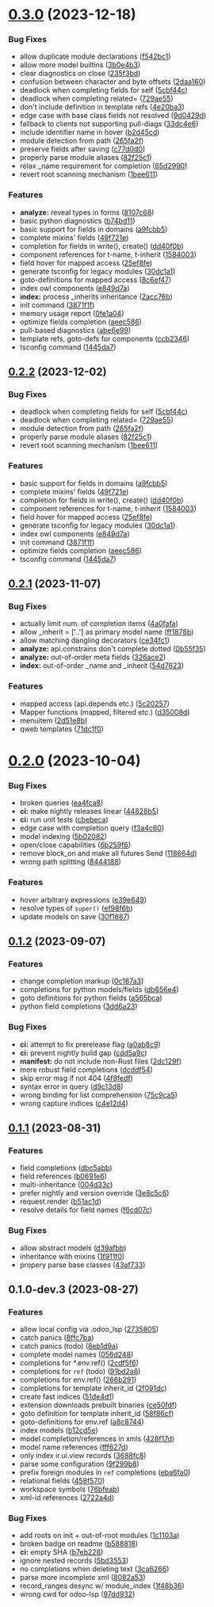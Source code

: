 # [0.3.0](https://github.com/Desdaemon/odoo-lsp/compare/v0.2.1...v0.3.0) (2023-12-18)


### Bug Fixes

* allow duplicate module declarations ([f542bc1](https://github.com/Desdaemon/odoo-lsp/commit/f542bc1b4baa946c5fb80fc11f3129d76ae3b40b))
* allow more model builtins ([3b0e4b3](https://github.com/Desdaemon/odoo-lsp/commit/3b0e4b334003fbfc7b45da6a68533985c17ccbd5))
* clear diagnostics on close ([235f3bd](https://github.com/Desdaemon/odoo-lsp/commit/235f3bd5e4048e8397c3ecc0284cbb963fda3d0c))
* confusion between character and byte offsets ([2daa160](https://github.com/Desdaemon/odoo-lsp/commit/2daa16029f7b3ca5002811e6d0d21096f5d7b7af))
* deadlock when completing fields for self ([5cbf44c](https://github.com/Desdaemon/odoo-lsp/commit/5cbf44cd39e59e387cdff98b5275f37a2fc9156c))
* deadlock when completing related= ([729ae55](https://github.com/Desdaemon/odoo-lsp/commit/729ae551ccf53ace79eaaab920f2744163a41626))
* don't include definition in template refs ([4e20ba3](https://github.com/Desdaemon/odoo-lsp/commit/4e20ba37172f1bcd4927e40c319facfbc2044508))
* edge case with base class fields not resolved ([9d0429d](https://github.com/Desdaemon/odoo-lsp/commit/9d0429d6a749f491f3b49b2796062ea8026d7a8a))
* fallback to clients not supporting pull-diags ([33dc4e6](https://github.com/Desdaemon/odoo-lsp/commit/33dc4e6db2f56011778103d28fe96785966c6d02))
* include identifier name in hover ([b2d45cd](https://github.com/Desdaemon/odoo-lsp/commit/b2d45cd8a8a39f61c29a78d8b546c7f96d35f76a))
* module detection from path ([265fa2f](https://github.com/Desdaemon/odoo-lsp/commit/265fa2fccf56479d76c000d8df48f8332fa8ff30))
* preserve fields after saving ([c77d0d0](https://github.com/Desdaemon/odoo-lsp/commit/c77d0d0e97de29d9b0b221020dc6e44ca95e3767))
* properly parse module aliases ([82f25c1](https://github.com/Desdaemon/odoo-lsp/commit/82f25c1e85f05b5b87ea4c95a1bd40aa64c3f6e9))
* relax _name requirement for completion ([65d2990](https://github.com/Desdaemon/odoo-lsp/commit/65d29909814b66cc0c8dc409f3e605989577fd2b))
* revert root scanning mechanism ([1bee611](https://github.com/Desdaemon/odoo-lsp/commit/1bee611b44bf3315e2cd6b41fa985a8109d64a63))


### Features

* **analyze:** reveal types in forms ([8107c68](https://github.com/Desdaemon/odoo-lsp/commit/8107c6806c40fe80eacacb9dcfa91b21093625b5))
* basic python diagnostics ([b74bd11](https://github.com/Desdaemon/odoo-lsp/commit/b74bd11f3f1ca17fba4af7ce6c3c2e4a8c0eb522))
* basic support for fields in domains ([a9fcbb5](https://github.com/Desdaemon/odoo-lsp/commit/a9fcbb5a1a0fdc77c3e8613eb2474cb8016e5fbc))
* complete mixins' fields ([49f721e](https://github.com/Desdaemon/odoo-lsp/commit/49f721e61d36d66252af7cb7dd04243cb9e2b6c6))
* completion for fields in write(), create() ([dd40f0b](https://github.com/Desdaemon/odoo-lsp/commit/dd40f0b426ff86d745b53a0751c979df5ebaeada))
* component references for t-name, t-inherit ([1584003](https://github.com/Desdaemon/odoo-lsp/commit/1584003ca520e0f50c12171c0db00c494af85f74))
* field hover for mapped access ([25ef8fe](https://github.com/Desdaemon/odoo-lsp/commit/25ef8fe69491e801b8c5f346a5277b893725c4dd))
* generate tsconfig for legacy modules ([30dc1a1](https://github.com/Desdaemon/odoo-lsp/commit/30dc1a115b4964417963657e10efa38dea81ff67))
* goto-definitions for mapped access ([8c6ef47](https://github.com/Desdaemon/odoo-lsp/commit/8c6ef478d93e9f323d0089bf60e9ff242320d17b))
* index owl components ([e849d7a](https://github.com/Desdaemon/odoo-lsp/commit/e849d7af83831ec16a275c43d8c34ed6c2901a57))
* **index:** process _inherits inheritance ([2acc76b](https://github.com/Desdaemon/odoo-lsp/commit/2acc76bcfe7ad01b207fbe652b4448808b2ba49b))
* init command ([3871f1f](https://github.com/Desdaemon/odoo-lsp/commit/3871f1f7616b5fd82987c57bf95f12020f6b6d68))
* memory usage report ([0fe1a04](https://github.com/Desdaemon/odoo-lsp/commit/0fe1a045ae0b7c3fc624030f9f25266526951959))
* optimize fields completion ([aeec586](https://github.com/Desdaemon/odoo-lsp/commit/aeec586b0ce5c9f99a8ea50ea5933acfca277b70))
* pull-based diagnostics ([abe6e99](https://github.com/Desdaemon/odoo-lsp/commit/abe6e9939d3e26cd5ac4d289fafd0bf38ad80a4c))
* template refs, goto-defs for components ([ccb2346](https://github.com/Desdaemon/odoo-lsp/commit/ccb23463b7e96013c6742f4ca6dc8f554242393b))
* tsconfig command ([1445da7](https://github.com/Desdaemon/odoo-lsp/commit/1445da75a5b0ecb83d57d02d531c276bf9c5b580))



## [0.2.2](https://github.com/Desdaemon/odoo-lsp/compare/v0.2.1...v0.2.2) (2023-12-02)


### Bug Fixes

* deadlock when completing fields for self ([5cbf44c](https://github.com/Desdaemon/odoo-lsp/commit/5cbf44cd39e59e387cdff98b5275f37a2fc9156c))
* deadlock when completing related= ([729ae55](https://github.com/Desdaemon/odoo-lsp/commit/729ae551ccf53ace79eaaab920f2744163a41626))
* module detection from path ([265fa2f](https://github.com/Desdaemon/odoo-lsp/commit/265fa2fccf56479d76c000d8df48f8332fa8ff30))
* properly parse module aliases ([82f25c1](https://github.com/Desdaemon/odoo-lsp/commit/82f25c1e85f05b5b87ea4c95a1bd40aa64c3f6e9))
* revert root scanning mechanism ([1bee611](https://github.com/Desdaemon/odoo-lsp/commit/1bee611b44bf3315e2cd6b41fa985a8109d64a63))


### Features

* basic support for fields in domains ([a9fcbb5](https://github.com/Desdaemon/odoo-lsp/commit/a9fcbb5a1a0fdc77c3e8613eb2474cb8016e5fbc))
* complete mixins' fields ([49f721e](https://github.com/Desdaemon/odoo-lsp/commit/49f721e61d36d66252af7cb7dd04243cb9e2b6c6))
* completion for fields in write(), create() ([dd40f0b](https://github.com/Desdaemon/odoo-lsp/commit/dd40f0b426ff86d745b53a0751c979df5ebaeada))
* component references for t-name, t-inherit ([1584003](https://github.com/Desdaemon/odoo-lsp/commit/1584003ca520e0f50c12171c0db00c494af85f74))
* field hover for mapped access ([25ef8fe](https://github.com/Desdaemon/odoo-lsp/commit/25ef8fe69491e801b8c5f346a5277b893725c4dd))
* generate tsconfig for legacy modules ([30dc1a1](https://github.com/Desdaemon/odoo-lsp/commit/30dc1a115b4964417963657e10efa38dea81ff67))
* index owl components ([e849d7a](https://github.com/Desdaemon/odoo-lsp/commit/e849d7af83831ec16a275c43d8c34ed6c2901a57))
* init command ([3871f1f](https://github.com/Desdaemon/odoo-lsp/commit/3871f1f7616b5fd82987c57bf95f12020f6b6d68))
* optimize fields completion ([aeec586](https://github.com/Desdaemon/odoo-lsp/commit/aeec586b0ce5c9f99a8ea50ea5933acfca277b70))
* tsconfig command ([1445da7](https://github.com/Desdaemon/odoo-lsp/commit/1445da75a5b0ecb83d57d02d531c276bf9c5b580))



## [0.2.1](https://github.com/Desdaemon/odoo-lsp/compare/v0.2.0...v0.2.1) (2023-11-07)


### Bug Fixes

* actually limit num. of completion items ([4a0fafa](https://github.com/Desdaemon/odoo-lsp/commit/4a0fafa6880ff2b52017a276b261623f396f13b6))
* allow _inherit = ['..'] as primary model name ([ff1878b](https://github.com/Desdaemon/odoo-lsp/commit/ff1878b670f5f2d7954beb0c14d958dc9de98b05))
* allow matching dangling decorators ([ce34fc1](https://github.com/Desdaemon/odoo-lsp/commit/ce34fc1dcd49965aa12ec66b0a43b02a85724980))
* **analyze:** api.constrains don't complete dotted ([0b55f35](https://github.com/Desdaemon/odoo-lsp/commit/0b55f352711537aad186fcf5c2430b541a0ffa63))
* **analyze:** out-of-order meta fields ([326ace2](https://github.com/Desdaemon/odoo-lsp/commit/326ace25b828e818e82861edd654703e54497322))
* **index:** out-of-order _name and _inherit ([54d7623](https://github.com/Desdaemon/odoo-lsp/commit/54d762384ff8deeaca5682eff38511fe6ee27950))


### Features

* mapped access (api.depends etc.) ([5c20257](https://github.com/Desdaemon/odoo-lsp/commit/5c2025742ffa83f2acb4a8e612f26a584ae1dae5))
* Mapper functions (mapped, filtered etc.) ([d35008d](https://github.com/Desdaemon/odoo-lsp/commit/d35008d5dbcd10a11dd112dc02394b242db6265f))
* menuitem ([2d51e8b](https://github.com/Desdaemon/odoo-lsp/commit/2d51e8bbe669ccec8c85dfbb41a9a06f6067b5aa))
* qweb templates ([71dc1f0](https://github.com/Desdaemon/odoo-lsp/commit/71dc1f05d7794061e94fe2992bd3e95b4d526b4b))



# [0.2.0](https://github.com/Desdaemon/odoo-lsp/compare/v0.1.2...v0.2.0) (2023-10-04)

### Bug Fixes

- broken queries ([ea4fca8](https://github.com/Desdaemon/odoo-lsp/commit/ea4fca88d33fdfe40a4491464d67d9e1f69549a8))
- **ci:** make nightly releases linear ([44828b5](https://github.com/Desdaemon/odoo-lsp/commit/44828b5399eabd99e25d0c1af569f921c69918d8))
- **ci:** run unit tests ([cbebeca](https://github.com/Desdaemon/odoo-lsp/commit/cbebecaeac881eef6224775fd25c411ac5403d2a))
- edge case with completion query ([f3a4c60](https://github.com/Desdaemon/odoo-lsp/commit/f3a4c60827bc8e1beadfe2c2adf8b651b2bcafa1))
- model indexing ([5b02082](https://github.com/Desdaemon/odoo-lsp/commit/5b02082079e6879d4c17cbe6a6a438ba4177684e))
- open/close capabilities ([6b259f6](https://github.com/Desdaemon/odoo-lsp/commit/6b259f65afad502c3e9f1c4c1d817db6bf802451))
- remove block_on and make all futures Send ([118664d](https://github.com/Desdaemon/odoo-lsp/commit/118664d0c6e8bb41f800f028c065a6cbcbf59f30))
- wrong path splitting ([8444188](https://github.com/Desdaemon/odoo-lsp/commit/84441880a690da8a15fc14696da086c2d022764f))

### Features

- hover arbitrary expressions ([e39e649](https://github.com/Desdaemon/odoo-lsp/commit/e39e649b5d268d057d208a575060059b8a7aebbf))
- resolve types of `super()` ([ef98f6b](https://github.com/Desdaemon/odoo-lsp/commit/ef98f6bb932c94c5427e69c883075d7e44a694ab))
- update models on save ([30f1687](https://github.com/Desdaemon/odoo-lsp/commit/30f16873d5bbf1f5f1d44192890733bad00d4555))

## [0.1.2](https://github.com/Desdaemon/odoo-lsp/compare/v0.1.1...v0.1.2) (2023-09-07)

### Features

- change completion markup ([0c187a3](https://github.com/Desdaemon/odoo-lsp/commit/0c187a355c3108fedaf1c8a83c95e9ddea1e87b3))
- completions for python models/fields ([db656e4](https://github.com/Desdaemon/odoo-lsp/commit/db656e4bbc5748e790bfec828d54ad39fc57aa8c))
- goto definitions for python fields ([a565bca](https://github.com/Desdaemon/odoo-lsp/commit/a565bca75786fa5e68198453217e1713276f0d35))
- python field completions ([3dd6a23](https://github.com/Desdaemon/odoo-lsp/commit/3dd6a23fb25b7b987fbda865bbe47d0858e55c84))

### Bug Fixes

- **ci:** attempt to fix prerelease flag ([a0ab8c9](https://github.com/Desdaemon/odoo-lsp/commit/a0ab8c9ef5f6a3e6dd146effbd646272fe8e0272))
- **ci:** prevent nightly build gap ([cdd5a9c](https://github.com/Desdaemon/odoo-lsp/commit/cdd5a9c798c71852388b1edc2018efc4ae1eee8b))
- **manifest:** do not include non-Rust files ([2dc129f](https://github.com/Desdaemon/odoo-lsp/commit/2dc129f42ff67cef61dac4da06f32988ab06c7a1))
- more robust field completions ([dcddf54](https://github.com/Desdaemon/odoo-lsp/commit/dcddf54b4b774517b01cacec2349ac02950af4a8))
- skip error msg if not 404 ([4f9fedf](https://github.com/Desdaemon/odoo-lsp/commit/4f9fedf6b4bd721a3f6581a6ff65f9317b52a4b0))
- syntax error in query ([d9c13d8](https://github.com/Desdaemon/odoo-lsp/commit/d9c13d8b962b66bf4740a651ab0f1ecfade265fe))
- wrong binding for list comprehension ([75c9ca5](https://github.com/Desdaemon/odoo-lsp/commit/75c9ca572c3f6dd0d850b8a22bb6bcda7a824fd7))
- wrong capture indices ([c4e12d4](https://github.com/Desdaemon/odoo-lsp/commit/c4e12d445e142cf2c06503517f273fde412571ee))

## [0.1.1](https://github.com/Desdaemon/odoo-lsp/compare/004d33ceb0d67650c19762db40c0968e0d9532db...v0.1.1) (2023-08-31)

### Features

- field completions ([dbc5abb](https://github.com/Desdaemon/odoo-lsp/commit/dbc5abb0a92411e7429396081918d963d6bfed71))
- field references ([b0691e6](https://github.com/Desdaemon/odoo-lsp/commit/b0691e6be481885ecde3298ed60e6fa5459465d1))
- multi-inheritance ([004d33c](https://github.com/Desdaemon/odoo-lsp/commit/004d33ceb0d67650c19762db40c0968e0d9532db))
- prefer nightly and version override ([3e8c5c6](https://github.com/Desdaemon/odoo-lsp/commit/3e8c5c6f26799750c5d430b81359a9fe86958c10))
- request.render ([b51ac1d](https://github.com/Desdaemon/odoo-lsp/commit/b51ac1dd4dcd870868ca801dcb45ab718f28cd3b))
- resolve details for field names ([f6cd07c](https://github.com/Desdaemon/odoo-lsp/commit/f6cd07cdbbc71b7339af17450fcc32c3884b7d7b))

### Bug Fixes

- allow abstract models ([d39afbb](https://github.com/Desdaemon/odoo-lsp/commit/d39afbb092dd37f09168e97c7a31eba2d9067cb7))
- inheritance with mixins ([1f911f0](https://github.com/Desdaemon/odoo-lsp/commit/1f911f02adc04b75c303e421f93e93ece01ad1b0))
- propery parse base classes ([43af733](https://github.com/Desdaemon/odoo-lsp/commit/43af733525dcbcf4b397633f45380a0fc1d499b3))

## 0.1.0-dev.3 (2023-08-27)

### Features

- allow local config via .odoo_lsp ([2735805](https://github.com/Desdaemon/odoo-lsp/commit/2735805bb33d211055ff16a2e591f5ff855643b6))
- catch panics ([8ffc7ba](https://github.com/Desdaemon/odoo-lsp/commit/8ffc7bab5eea04fb28cc66f4956603505287e0bf))
- catch panics (todo) ([8eb1d9a](https://github.com/Desdaemon/odoo-lsp/commit/8eb1d9a81cb6c025fea7e705113b2813460ca60d))
- complete model names ([056d248](https://github.com/Desdaemon/odoo-lsp/commit/056d248a8126257e84e7863d0b39d7bfe831147d))
- completions for \*.env.ref() ([2cdf5f6](https://github.com/Desdaemon/odoo-lsp/commit/2cdf5f69de33ce0d1f53d50f0c5f66c63e9c4b57))
- completions for `ref` (todo) ([91bd2a6](https://github.com/Desdaemon/odoo-lsp/commit/91bd2a6614b9f07c733e3441459b38fe0e406722))
- completions for env.ref() ([266b291](https://github.com/Desdaemon/odoo-lsp/commit/266b291ec47173e0fe9262f0c1e5680f4cde5b2a))
- completions for template inherit_id ([2f091dc](https://github.com/Desdaemon/odoo-lsp/commit/2f091dc64fb2a0bc8aa208973516c546d2e9ff1c))
- create fast indices ([51de4d1](https://github.com/Desdaemon/odoo-lsp/commit/51de4d1c114400642fa0fa3d950ea48c19267da4))
- extension downloads prebuilt binaries ([ce50fdf](https://github.com/Desdaemon/odoo-lsp/commit/ce50fdf9347a36b59ebc70bf3b8cdd5b04703c1d))
- goto definition for template inherit_id ([58f86cf](https://github.com/Desdaemon/odoo-lsp/commit/58f86cfe51bcf2b50aae78b9855eb178af2a66f8))
- goto-definitions for env.ref ([a8c8744](https://github.com/Desdaemon/odoo-lsp/commit/a8c8744cd3c21a5506da112f1646f1a3d6041856))
- index models ([b12cd5e](https://github.com/Desdaemon/odoo-lsp/commit/b12cd5e3d00afb93512f8d8fd4f613afa4618ed9))
- model completion/references in xmls ([428f17d](https://github.com/Desdaemon/odoo-lsp/commit/428f17dcd6efa44b9eaaebb26cb18622d0ecd50d))
- model name references ([fff627d](https://github.com/Desdaemon/odoo-lsp/commit/fff627d2e76fed9dc91ace078e71811135fa9431))
- only index ir.ui.view records ([3688fc8](https://github.com/Desdaemon/odoo-lsp/commit/3688fc8c8aae455e49b0f82801032934c3ce4f72))
- parse some configuration ([9f299b8](https://github.com/Desdaemon/odoo-lsp/commit/9f299b8b802e716278390afee4ba00e116411c9f))
- prefix foreign modules in `ref` completions ([eba6fa0](https://github.com/Desdaemon/odoo-lsp/commit/eba6fa06aad7b0041dcacd533effaa9a70c1c046))
- relational fields ([458f570](https://github.com/Desdaemon/odoo-lsp/commit/458f57053f02e3166b7f409f4b4eb01ae1ca26b0))
- workspace symbols ([76bfeab](https://github.com/Desdaemon/odoo-lsp/commit/76bfeab4b833f871e16b2433de7fd4809ad34338))
- xml-id references ([2722a4d](https://github.com/Desdaemon/odoo-lsp/commit/2722a4d4af2b4c9c75fcbcfa478dbf783595c041))

### Bug Fixes

- add roots on init + out-of-root modules ([1c1103a](https://github.com/Desdaemon/odoo-lsp/commit/1c1103ab36d22c87c455a41ad4d33088a6ec4d17))
- broken badge on readme ([b588818](https://github.com/Desdaemon/odoo-lsp/commit/b588818995dee47d4e93d58af19431baf795f8da))
- **ci:** empty SHA ([b7eb228](https://github.com/Desdaemon/odoo-lsp/commit/b7eb228fe321ff95c09fec8c1212d08d2a7cd73a))
- ignore nested records ([5bd3553](https://github.com/Desdaemon/odoo-lsp/commit/5bd35535bd04bec62b5194f470434d81ff0e50d4))
- no completions when deleting text ([3ca6266](https://github.com/Desdaemon/odoo-lsp/commit/3ca6266b4324fae2ff2c9973a9e68716cbe96af2))
- parse more incomplete xml ([8082a53](https://github.com/Desdaemon/odoo-lsp/commit/8082a53a4828e463356cd8d87878eb0d886b4001))
- record_ranges desync w/ module_index ([1f48b36](https://github.com/Desdaemon/odoo-lsp/commit/1f48b3637539c1f42d453a59fafee54ee98b5806))
- wrong cwd for odoo-lsp ([97dd932](https://github.com/Desdaemon/odoo-lsp/commit/97dd9328c534dda3eda5888cc871e760b4534b3b))
